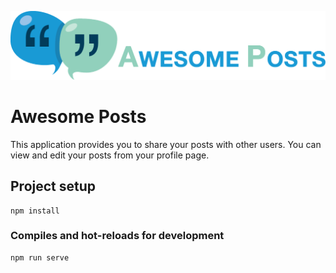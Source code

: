 ![Alt text](src/assets/images/logo.png?raw=true "Title")
# Awesome Posts
This application provides you to share your posts with other users. You can view and edit your posts from your profile page.

## Project setup
```
npm install
```

### Compiles and hot-reloads for development
```
npm run serve
```


